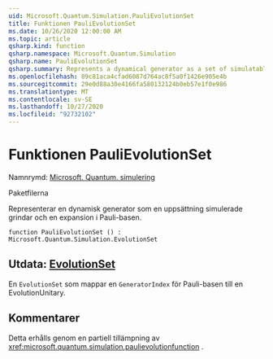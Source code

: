 ```yaml
---
uid: Microsoft.Quantum.Simulation.PauliEvolutionSet
title: Funktionen PauliEvolutionSet
ms.date: 10/26/2020 12:00:00 AM
ms.topic: article
qsharp.kind: function
qsharp.namespace: Microsoft.Quantum.Simulation
qsharp.name: PauliEvolutionSet
qsharp.summary: Represents a dynamical generator as a set of simulatable gates and an expansion in the Pauli basis.
ms.openlocfilehash: 89c81aca4cfad6087d764ac8f5a0f1426e905e4b
ms.sourcegitcommit: 29e0d88a30e4166fa580132124b0eb57e1f0e986
ms.translationtype: MT
ms.contentlocale: sv-SE
ms.lasthandoff: 10/27/2020
ms.locfileid: "92732102"
---
```

# <a name="paulievolutionset-function"></a>Funktionen PauliEvolutionSet

Namnrymd: [Microsoft. Quantum. simulering](xref:Microsoft.Quantum.Simulation)

Paketfilerna [](https://nuget.org/packages/)


Representerar en dynamisk generator som en uppsättning simulerade grindar och en expansion i Pauli-basen.

```qsharp
function PauliEvolutionSet () : Microsoft.Quantum.Simulation.EvolutionSet
```


## <a name="output--evolutionset"></a>Utdata: [EvolutionSet](xref:Microsoft.Quantum.Simulation.EvolutionSet)

En `EvolutionSet` som mappar en `GeneratorIndex` för Pauli-basen till en EvolutionUnitary.

## <a name="remarks"></a>Kommentarer

Detta erhålls genom en partiell tillämpning av <xref:microsoft.quantum.simulation.paulievolutionfunction> .